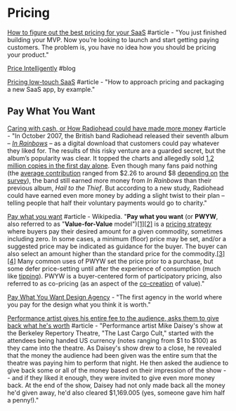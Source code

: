 # Pricing

[How to figure out the best pricing for your SaaS](https://www.indiehackers.com/@bsears/how-to-figure-out-the-best-pricing-for-your-saas-2f6b4249b6) \#article - "You just finished building your MVP. Now you’re looking to launch and start getting paying customers. The problem is, you have no idea how you should be pricing your product."

[Price Intelligently](https://www.priceintelligently.com/blog) \#blog

[Pricing low-touch SaaS](https://stripe.com/en-ch/atlas/guides/saas-pricing) \#article - "How to approach pricing and packaging a new SaaS app, by example."

## Pay What You Want

[Caring with cash, or How Radiohead could have made more money](http://blogs.discovermagazine.com/notrocketscience/2010/07/15/caring-with-cash-or-how-radiohead-could-have-made-more-money/#.XO_p8tNKjUI) \#article - "In October 2007, the British band Radiohead released their seventh album – [_In Rainbows_](http://en.wikipedia.org/wiki/In_Rainbows) – as a digital download that customers could pay whatever they liked for. The results of this risky venture are a guarded secret, but the album’s popularity was clear. It topped the charts and allegedly sold [1.2 million copies in the first day alone](http://www.gigwise.com/news/37670/exclusive-radiohead-sell-12million-copies-of-in-rainbows). Even though many fans paid nothing \(the [average contribution](http://andrewdewaard.com/publications/Radiohead,%20Big%20Music,%20and%20the%20Future%20of%20the%20Record%20Industry%20-%20Andrew%20deWaard.pdf) ranged from $2.26 to around $8 [depending on](http://entertainment.timesonline.co.uk/tol/arts_and_entertainment/music/article2633798.ece) [the survey](http://enoughcowbell.com/2008/12/17/solving-the-mystery-of-in-rainbows-average-download-price-part-1-of-2/)\), the band still earned more money from _In Rainbows_ than their previous album, _Hail to the Thief_. But according to a new study, Radiohead could have earned even more money by adding a slight twist to their plan – telling people that half their voluntary payments would go to charity."

[Pay what you want](https://en.wikipedia.org/wiki/Pay_what_you_want) \#article - Wikipedia. "**Pay what you want** \(or **PWYW**, also referred to as "**Value-for-Value** model"\)[\[1\]](https://en.wikipedia.org/wiki/Pay_what_you_want#cite_note-1)[\[2\]](https://en.wikipedia.org/wiki/Pay_what_you_want#cite_note-2) is a [pricing strategy](https://en.wikipedia.org/wiki/Pricing_strategies) where buyers pay their desired amount for a given commodity, sometimes including zero. In some cases, a minimum \(floor\) price may be set, and/or a suggested price may be indicated as guidance for the buyer. The buyer can also select an amount higher than the standard price for the commodity.[\[3\]](https://en.wikipedia.org/wiki/Pay_what_you_want#cite_note-pay2-3)[\[4\]](https://en.wikipedia.org/wiki/Pay_what_you_want#cite_note-Smart_Pricing2-4) Many common uses of PWYW set the price prior to a purchase, but some defer price-setting until after the experience of consumption \(much like [tipping](https://en.wikipedia.org/wiki/Gratuity)\). PWYW is a buyer-centered form of participatory pricing, also referred to as co-pricing \(as an aspect of the [co-creation](https://en.wikipedia.org/wiki/Co-creation) of value\)."

[Pay What You Want Design Agency](http://paywhatyouwant.eu/) - "The first agency in the world where you pay for the design what you think it is worth."

[Performance artist gives his entire fee to the audience, asks them to give back what he's worth](https://boingboing.net/2011/03/03/performance-artist-g.html) \#article - "Performance artist Mike Daisey's show at the Berkeley Repertory Theatre, "The Last Cargo Cult," started with the attendees being handed US currency \(notes ranging from $1 to $100\) as they came into the theatre. As Daisey's show drew to a close, he revealed that the money the audience had been given was the entire sum that the theatre was paying him to perform that night. He then asked the audience to give back some or all of the money based on their impression of the show -- and if they liked it enough, they were invited to give even more money back. At the end of the show, Daisey had not only made back all the money he'd given away, he'd also cleared $1,169.005 \(yes, someone gave him half a penny!\)."



